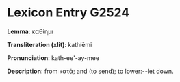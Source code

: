 # Lexicon Entry G2524

**Lemma**: καθίημι

**Transliteration (xlit)**: kathíēmi

**Pronunciation**: kath-ee'-ay-mee

**Description**:
from κατά; and  (to send); to lower:--let down.
